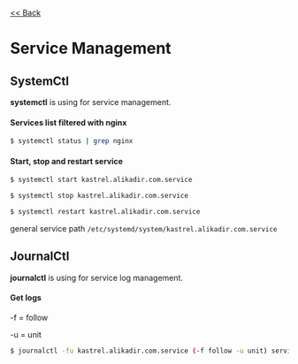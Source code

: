 [<< Back](README.md)

# Service Management

## SystemCtl
**systemctl** is using for service management.

#### Services list filtered with nginx
```bash
$ systemctl status | grep nginx
```

#### Start, stop and restart service
```bash
$ systemctl start kastrel.alikadir.com.service
```
```bash
$ systemctl stop kastrel.alikadir.com.service
```
```bash
$ systemctl restart kastrel.alikadir.com.service
```
general service path ```/etc/systemd/system/kastrel.alikadir.com.service```

## JournalCtl

**journalctl** is using for service log management.

#### Get logs
-f = follow

-u = unit

```bash
$ journalctl -fu kastrel.alikadir.com.service (-f follow -u unit) servis loglarini alabilmek icin 
```
